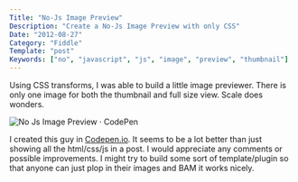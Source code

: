 ```yaml
---
Title: "No-Js Image Preview"
Description: "Create a No-Js Image Preview with only CSS"
Date: "2012-08-27"
Category: "Fiddle"
Template: "post"
Keywords: ["no", "javascript", "js", "image", "preview", "thumbnail"]
---
```


Using CSS transforms, I was able to build a little image previewer. There is only one image for both the thumbnail and full size view. Scale does wonders.

<div class="center">
  <img src="http://ohdoylerules.com/content/images/No-Js-Image-Preview-CodePen.png" alt="No Js Image Preview · CodePen" >
</div>

I created this guy in [Codepen.io](http://codepen.io/james2doyle/pen/fChbD "Codepen.io"). It seems to be a lot better than just showing all the html/css/js in a post. I would appreciate any comments or possible improvements. I might try to build some sort of template/plugin so that anyone can just plop in their images and BAM it works nicely.
